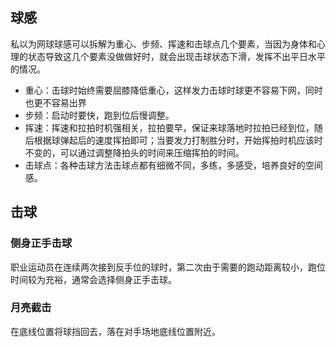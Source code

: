 ## 球感
私以为网球球感可以拆解为重心、步频、挥速和击球点几个要素，当因为身体和心理的状态导致这几个要素没做做好时，就会出现击球状态下滑，发挥不出平日水平的情况。
- 重心：击球时始终需要屈膝降低重心，这样发力击球时球更不容易下网，同时也更不容易出界
- 步频：启动时要快，跑到位后慢调整。
- 挥速：挥速和拉拍时机强相关，拉拍要早，保证来球落地时拉拍已经到位，随后根据球弹起后的速度挥拍即可；当要发力打制胜分时，开始挥拍时机应该时不变的，可以通过调整降拍头的时间来压缩挥拍的时间。
- 击球点：各种击球方法击球点都有细微不同，多练，多感受，培养良好的空间感。

## 击球
### 侧身正手击球

职业运动员在连续两次接到反手位的球时，第二次由于需要的跑动距离较小，跑位时间较为充裕，通常会选择侧身正手击球。

### 月亮截击

在底线位置将球挡回去，落在对手场地底线位置附近。
